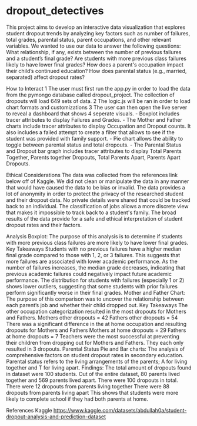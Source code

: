 # dropout_detectives
This project aims to develop an interactive data visualization that explores student dropout trends by analyzing key factors such as number of failures, total grades, parental status, parent occupations, and other relevant variables.
We wanted to use our data to answer the following questions:
    What relationship, if any, exists between the number of previous failures and a student’s final grade? Are students with more previous class failures likely to have lower final grades?
    How does a parent's occupation impact their child’s continued education?
    How does parental status (e.g., married, separated) affect dropout rates?

How to Interact
  1 The user must first run the app.py in order to load the data from the pymongo database called dropout_project.  The collection of dropouts will load 649 sets of data.
  2 The logic.js will be ran in order to load chart formats and customizations
  3 The user can then open the live server to reveal a dashboard that shows 4 seperate visuals.
      - Boxplot includes tracer attributes to display Failures and Grades.
      - The Mother and Father charts include tracer attributes to display Occupation and Dropout counts.  It also includes a failed attempt to create a filter that allows to see if the student was provided with family support. 
      - Pie chart allows the ability to toggle between parental status and total dropouts.
      - The Parental Status and Dropout bar graph includes tracer attributes to display Total Parents Together, Parents together Dropouts, Total Parents Apart, Parents Apart Dropouts.

Ethical Considerations
  The data was collected from the references link below off of Kaggle.  We did not clean or manipulate the data in any manner that would have caused the data to be bias or invalid.  The data provides a lot of anonymity in order to protect the privacy of the researched student and their dropout data.  No private details were shared that could be tracked back to an individual.  The classification of jobs allows a more discrete view that makes it impossible to track back to a student's family.  The broad results of the data provide for a safe and ethical interpretation of student dropout rates and their factors. 

Analysis
  Boxplot: The purpose of this analysis is to determine if students with more previous class failures are more likely to have lower final grades.
  Key Takeaways
    Students with no previous failures have a higher median final grade compared to those with 1, 2, or 3 failures. This suggests that more failures are associated with lower academic performance.
    As the number of failures increases, the median grade decreases, indicating that previous academic failures could negatively impact future academic performance.
    The distribution for students with failures (especially 1 or 2) shows lower outliers, suggesting that some students with prior failures perform significantly worse in their final grades.
  Mother and Father Chart: The purpose of this comparison was to uncover the relationship between each parent’s job and whether their child dropped out.
  Key Takeaways
    The other occupation categorization resulted in the most dropouts for Mothers and Fathers.
      Mothers other dropouts = 42
      Fathers other dropouts = 54
    There was a significant difference in the at home occupation and resulting dropouts for Mothers and Fathers
      Mothers at home dropouts = 29
      Fathers at home dropouts = 7
    Teachers were the most successful at preventing their children from dropping out for Mothers and Fathers.
      They each only resulted in 3 dropouts.
  Parental Status Pie and Bar charts: The analysis of comprehensive factors on student dropout rates in secondary education. Parental status refers to the living arrangements of the parents; A for living together and T for living apart.
    Findings:
      The total amount of dropouts found in dataset were 100 students. 
      Out of the entire dataset, 80 parents lived together and 569 parents lived apart. 
      There were 100 dropouts in total.
        There were 12 dropouts from parents living together
        There were 88 dropouts from parents living apart
      This shows that students were more likely to complete school if they had both parents at home.

References
Kaggle
https://www.kaggle.com/datasets/abdullah0a/student-dropout-analysis-and-prediction-dataset
